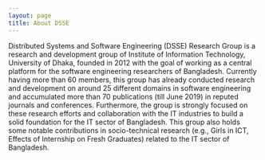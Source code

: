 ```yaml
---
layout: page
title: About DSSE
---
```

Distributed Systems and Software Engineering (DSSE) Research Group is a research and development group of Institute of Information Technology, University of Dhaka, founded in 2012 with the goal of working as a central platform for the software engineering researchers of Bangladesh. Currently having more than 60 members, this group has already conducted research and development on around 25 different domains in software engineering and accumulated more than 70 publications (till June 2019) in reputed journals and conferences. Furthermore, the group is strongly focused on these research efforts and collaboration with the IT industries to build a solid foundation for the IT sector of Bangladesh. This group also holds some notable contributions in socio-technical research (e.g., Girls in ICT, Effects of Internship on Fresh Graduates) related to the  IT sector of Bangladesh.


<!--<p style="text-align: center; font-size: 30px; " ><b>Our story so far</b></p>

![DSSE at a glance](../assets/img/dsse-poster.jpg)
<!--<img src="../assets/img/dsse-poster.jpg" alt="">-->


<!--### History-->

